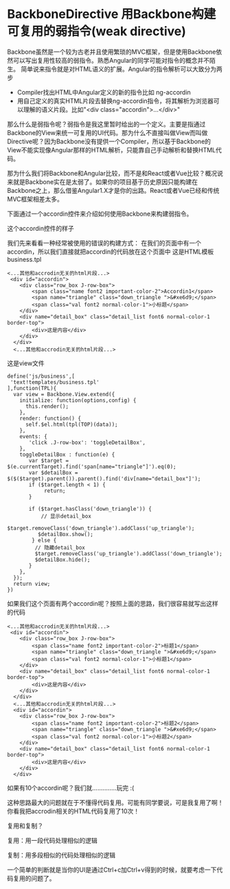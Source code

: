 # BackboneDirective 用Backbone构建可复用的弱指令(weak directive)

Backbone虽然是一个较为古老并且使用繁琐的MVC框架，但是使用Backbone依然可以写出复用性较高的弱指令。熟悉Angular的同学可能对指令的概念并不陌生。
简单说来指令就是对HTML语义的扩展。Angular的指令解析可以大致分为两步

* Compiler找出HTML中Angular定义的新的指令比如 ng-accordin
* 用自己定义的真实HTML片段去替换ng-accordin指令，将其解析为浏览器可以理解的语义片段。比如"\<div class="accordin"\>...\</div\>"

那么什么是弱指令呢？弱指令是我这里暂时给出的一个定义。主要是指通过Backbone的View来统一可复用的UI代码。那为什么不直接叫做View而叫做Directive呢？因为Backbone没有提供一个Compiler，所以基于Backbone的View不能实现像Angular那样的HTML解析，只能靠自己手动解析和替换HTML代码。

那为什么我们将Backbone和Angular比较，而不是和React或者Vue比较？概况说来就是Backbone实在是太弱了。如果你的项目基于历史原因只能构建在Backbone之上，那么借鉴Angular1.X才是你的出路。React或者Vue已经和传统MVC框架相差太多。

下面通过一个accordin控件来介绍如何使用Backbone来构建弱指令。

这个accordin控件的样子

我们先来看看一种经常被使用的错误的构建方式：
在我们的页面中有一个accordin，所以我们直接就把accordin的代码放在这个页面中
这是HTML模板business.tpl
```
<...其他和accrodin无关的html片段...>
 <div id="accordin">
    <div class="row_box J-row-box">
        <span class="name font2 important-color-2">Accordin1</span>
        <span name="triangle" class="down_triangle ">&#xe6d9;</span>
        <span class="val font2 normal-color-1">小标题</span>
    </div>
    <div name="detail_box" class="detail_list font6 normal-color-1 border-top">
        <div>这是内容</div>        
    </div>
  </div>
  <...其他和accrodin无关的html片段...>
```
这是view文件
```
define('js/business',[
 'text!templates/business.tpl'
],function(TPL){
  var view = Backbone.View.extend({
    initialize: function(options,config) {
      this.render();
    },
    render: function() {
      self.$el.html(tpl(TOP)(data));
    },
    events: {
       'click .J-row-box': 'toggleDetailBox',
    },
    toggleDetailBox : function(e) {
       var $target = $(e.currentTarget).find('span[name="triangle"]').eq(0);
       var $detailBox = $($($target).parent()).parent().find('div[name="detail_box"]');
       if ($target.length < 1) {
            return;
       }

       if ($target.hasClass('down_triangle')) {
           // 显示detail_box
          $target.removeClass('down_triangle').addClass('up_triangle');
          $detailBox.show();
        } else {
         // 隐藏detail_box
         $target.removeClass('up_triangle').addClass('down_triangle');
         $detailBox.hide();
       }
    },
  });
  return view;
})
```
如果我们这个页面有两个accordin呢？按照上面的思路，我们很容易就写出这样的代码
```
<...其他和accrodin无关的html片段...>
 <div id="accordin">
    <div class="row_box J-row-box">
        <span class="name font2 important-color-2">标题1</span>
        <span name="triangle" class="down_triangle ">&#xe6d9;</span>
        <span class="val font2 normal-color-1">小标题1</span>
    </div>
    <div name="detail_box" class="detail_list font6 normal-color-1 border-top">
        <div>这是内容</div>        
    </div>
  </div>
  <...其他和accrodin无关的html片段...>
  <div id="accordin">
    <div class="row_box J-row-box">
        <span class="name font2 important-color-2">标题2</span>
        <span name="triangle" class="down_triangle ">&#xe6d9;</span>
        <span class="val font2 normal-color-1">小标题2</span>
    </div>
    <div name="detail_box" class="detail_list font6 normal-color-1 border-top">
        <div>这是内容</div>        
    </div>
  </div>
```

如果有10个accordin呢？我们就..............玩完 :(

这种思路最大的问题就在于不懂得代码复用。可能有同学要说，可是我复用了啊！你看我把accrodin相关的HTML代码复用了10次！

复用和复制？

复用：用一段代码处理相似的逻辑

复制：用多段相似的代码处理相似的逻辑

一个简单的判断就是当你的UI是通过Ctrl+c加Ctrl+v得到的时候，就要考虑一下代码复用的问题了。






